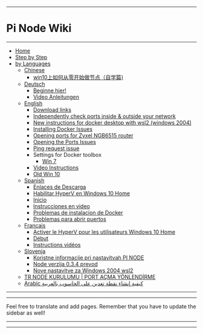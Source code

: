 
***
# Pi Node Wiki
***


- [Home](Home)
- [Step by Step](https://github.com/pi-node/instructions/wiki/NODE-SETUP---STEP-BY-STEP-(Eng,-I,-NL))
- [by Languages](Domů)
  - [Chinese]((CN)-==-CHINESE（中文）==)
    - [win10上如何从零开始做节点（自学篇)]((CN)-win10上如何从零开始做节点（自学篇）)
  - [Deutsch]((DE)-====-DEUTSCH-====)
    - [Beginne hier!]((DE)-Anfang)
    - [Video Anleitungen]((DE)-Video-Instruktionen)
  - [English]((EN)-====-ENGLISH-====)
    - [Download links]((EN)-Download-links)
    - [Independently check ports inside & outside your network]((EN)-Independently-check-ports-inside-&-outside-your-network)
    - [New instructions for docker desktop with wsl2 (windows 2004)]((EN)-New-instructions-for-docker-desktop-with-wsl2-(windows-2004))
    - [Installing Docker Issues]((EN)-Installing-Docker-Issues)
    - [Opening ports for Zyxel NGB6515 router]((EN)-Opening-ports-for-Zyxel-NGB6515-router)
    - [Opening the Ports Issues]((EN)-Opening-the-Ports-Issues)  
    - [Ping request issue]((EN)-Ping-request-issue)  
    - Settings for Docker toolbox
      - [Win 7]((EN)-Settings-for-Docker-toolbox-winows-7-only)
    - [Video Instructions]((EN)-Video-Instructions)
    - [Old Win 10]((EN)-Windows-10-Home-Edition-OLD.-PLEASE-USE-NEW!!)
  - [Spanish]((ES)-====-SPANISH-====)
    - [Enlaces de Descarga]((ES)-Enlaces-de-Descarga)
    - [Habilitar HyperV en Windows 10 Home]((ES)-Habilitar-HyperV-en-Windows-10-Home)
    - [Inicio]((ES)-Inicio)
    - [Instrucciones en video]((ES)-Instrucciones-en-video)
    - [Problemas de instalacion de Docker]((ES)-Problemas-de-instalacion-de-Docker)
    - [Problemas para abrir puertos]((ES)-Problemas-para-abrir-puertos)
  - [Francais]((FR)-====-FRANCAIS-====)
    - [Activer le HyperV pour les utilisateurs Windows 10 Home]((FR)-Activer-le-HyperV-pour-les-utilisateurs-Windows-10-Home)
    - [Début]((FR)-Début)
    - [Instructions vidéos]((FR)-Instructions-vidéos)
  - [Slovenja]((SLO)-====-SLOVENIJA-====)
    - [Koristne informacije pri nastavitvah PI NODE]((SLO)-Koristne-informacije-pri-nastavitvah-PI-NODE)
    - [Node verzija 0.3.4 prevod]((SLO)-Node-verzija-0.3.4---prevod)
    - [Nove nastavitve za Windows 2004 wsl2]((SLO)-Nove-nastavitve-za-Windows-2004---wsl2)
  - [TR NODE KURULUMU | PORT AÇMA YÖNLENDİRME](%5BTR%5D-NODE-KURULUMU-%7C-PORT-AÇMA---YÖNLENDİRME)
  - [Arabic كيفية إنشاء نقطة تعدين على الحاسوب بالعربية]((AR))

***

***
Feel free to translate and add pages. Remember that you have to update the sidebar as well!
***

***
